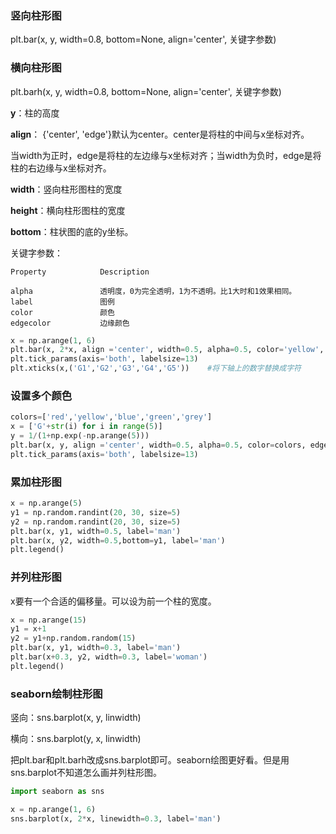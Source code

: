 ### 竖向柱形图

plt.bar(x, y, width=0.8, bottom=None, align='center', 关键字参数)

### 横向柱形图

plt.barh(x, y, width=0.8, bottom=None, align='center', 关键字参数)

**y**：柱的高度

**align**： {'center', 'edge'}默认为center。center是将柱的中间与x坐标对齐。

当width为正时，edge是将柱的左边缘与x坐标对齐；当width为负时，edge是将柱的右边缘与x坐标对齐。

**width**：竖向柱形图柱的宽度

**height**：横向柱形图柱的宽度

**bottom**：柱状图的底的y坐标。

关键字参数：
```
Property            Description

alpha               透明度，0为完全透明，1为不透明。比1大时和1效果相同。
label               图例
color               颜色
edgecolor           边缘颜色
```
```python
x = np.arange(1, 6)
plt.bar(x, 2*x, align ='center', width=0.5, alpha=0.5, color='yellow', edgecolor='red')
plt.tick_params(axis='both', labelsize=13)
plt.xticks(x,('G1','G2','G3','G4','G5'))    #将下轴上的数字替换成字符
```
### 设置多个颜色
```python
colors=['red','yellow','blue','green','grey']
x = ['G'+str(i) for i in range(5)]
y = 1/(1+np.exp(-np.arange(5)))
plt.bar(x, y, align ='center', width=0.5, alpha=0.5, color=colors, edgecolor='red')
plt.tick_params(axis='both', labelsize=13)
```

### 累加柱形图

```python
x = np.arange(5)
y1 = np.random.randint(20, 30, size=5)
y2 = np.random.randint(20, 30, size=5)
plt.bar(x, y1, width=0.5, label='man')
plt.bar(x, y2, width=0.5,bottom=y1, label='man')
plt.legend()
```

### 并列柱形图

x要有一个合适的偏移量。可以设为前一个柱的宽度。
```python
x = np.arange(15)
y1 = x+1
y2 = y1+np.random.random(15)
plt.bar(x, y1, width=0.3, label='man')
plt.bar(x+0.3, y2, width=0.3, label='woman')
plt.legend()
```

### seaborn绘制柱形图

竖向：sns.barplot(x, y, linwidth)

横向：sns.barplot(y, x, linwidth)

把plt.bar和plt.barh改成sns.barplot即可。seaborn绘图更好看。但是用sns.barplot不知道怎么画并列柱形图。
```python
import seaborn as sns

x = np.arange(1, 6)
sns.barplot(x, 2*x, linewidth=0.3, label='man')
```
